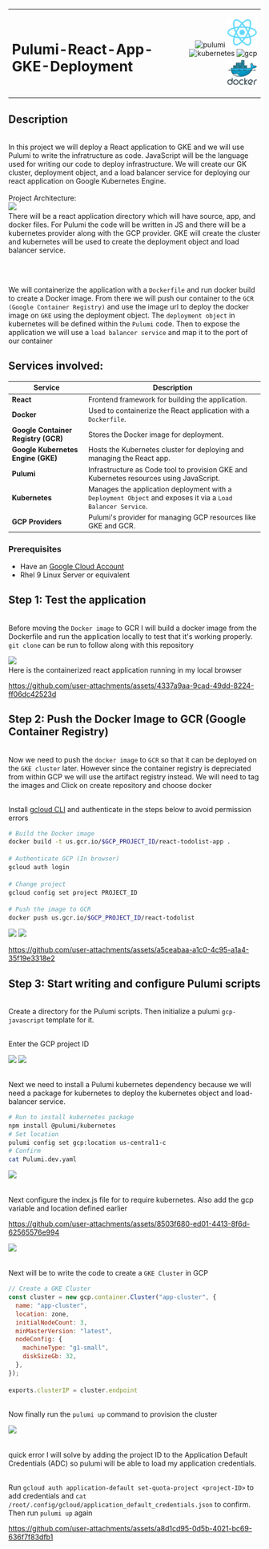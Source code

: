 <table>
  <tr>
    <td><h1>Pulumi-React-App-GKE-Deployment</h1></td>
    <td>
      <p align="right">
        <img src="https://www.pulumi.com/logos/brand/avatar-on-black.svg" alt="pulumi" width="60" height="60"/> 
        <img src="https://raw.githubusercontent.com/devicons/devicon/master/icons/react/react-original.svg" alt="react" width="60" height="60"/> 
        <img src="https://www.vectorlogo.zone/logos/kubernetes/kubernetes-icon.svg" alt="kubernetes" width="60" height="60"/> 
        <img src="https://www.vectorlogo.zone/logos/google_cloud/google_cloud-icon.svg" alt="gcp" width="60" height="60"/> 
        <img src="https://raw.githubusercontent.com/devicons/devicon/master/icons/docker/docker-original-wordmark.svg" alt="docker" width="60" height="60"/>
      </p>
    </td>
  </tr>
</table>


<h2>Description</h2>
<br/> 
In this project we will deploy a React application to GKE and we will use Pulumi to write the infratructure as code. JavaScript will be the language used for writing our code to deploy infrastructure. We will create our GK cluster, deployment object, and a load balancer service for deploying our react application on Google Kubernetes Engine.
<br />
<br/> Project Architecture: <br/>
<img src="https://github.com/user-attachments/assets/a34c5b64-9ce4-4139-baba-3a0254a6d60f"/>
<br/> 
There will be a react application directory which will have source, app, and docker files. For Pulumi the code will be written in JS and there will be a kubernetes provider along with the GCP provider. GKE will create the cluster and kubernetes will be used to create the deployment object and load balancer service.

<br/> <br/> 

We will containerize the application with a `Dockerfile` and run docker build to create a Docker image. From there we will push our container to the `GCR (Google Container Registry)` and use the image url to deploy the docker image on `GKE` using the deployment object. The `deployment object` in kubernetes will be defined within the `Pulumi` code. Then to expose the application we will use a `load balancer service` and map it to the port of our container
  <br/>

<h2> Services involved: </h2>

| **Service**            | **Description**                                                                                   |
|-------------------------|---------------------------------------------------------------------------------------------------|
| **React**              | Frontend framework for building the application.                                                  |
| **Docker**             | Used to containerize the React application with a `Dockerfile`.                                   |
| **Google Container Registry (GCR)** | Stores the Docker image for deployment.                                                         |
| **Google Kubernetes Engine (GKE)**  | Hosts the Kubernetes cluster for deploying and managing the React app.                            |
| **Pulumi**             | Infrastructure as Code tool to provision GKE and Kubernetes resources using JavaScript.           |
| **Kubernetes**         | Manages the application deployment with a `Deployment Object` and exposes it via a `Load Balancer Service`. |
| **GCP Providers**      | Pulumi's provider for managing GCP resources like GKE and GCR.                                     |




<p align="center">
  
### **Prerequisites**  
- Have an [Google Cloud Account](https://cloud.google.com/)
- Rhel 9 Linux Server or equivalent   


 ##  Step 1: Test the application

   <br/> Before moving the `Docker image` to GCR I will build a docker image from the Dockerfile and run the application locally to test that it's working properly. `git clone` can be run to follow along with this repository  <br/> 

<img src="https://github.com/user-attachments/assets/44ffd9c5-195d-4ab2-bfb3-ea43546d31ef"/>
<br/>  Here is the containerized react application running in my local browser   <br/>


https://github.com/user-attachments/assets/4337a9aa-9cad-49dd-8224-ff06dc42523d



## Step 2: Push the Docker Image to GCR (Google Container Registry)

<br/> Now we need to push the `docker image` to `GCR` so that it can be deployed on the `GKE cluster` later. However since the container registry is depreciated from within GCP we will use the artifact registry instead. We will need to tag the images and  Click on create repository and choose docker  <br/> 

<br/> Install [gcloud CLI](https://cloud.google.com/sdk/docs/install)  and authenticate in the steps below to avoid permission errors <br/> 

```Bash
# Build the Docker image
docker build -t us.gcr.io/$GCP_PROJECT_ID/react-todolist-app .

# Authenticate GCP (In browser)
gcloud auth login

# Change project
gcloud config set project PROJECT_ID

# Push the image to GCR
docker push us.gcr.io/$GCP_PROJECT_ID/react-todolist
```

<img src="https://github.com/user-attachments/assets/4dfe7ace-16d1-45d8-9f21-78cf52e8b92e"/>
<img src="https://github.com/user-attachments/assets/c9f86a16-346c-4332-9cb5-ede9ff997d9a"/>

https://github.com/user-attachments/assets/a5ceabaa-a1c0-4c95-a1a4-35f19e3318e2



## Step 3: Start writing and configure Pulumi scripts

<br/> Create a directory for the Pulumi scripts. Then initialize a pulumi `gcp-javascript` template for it.  <br/> 

<br/> Enter the GCP project ID <br/> 


<img src="https://github.com/user-attachments/assets/31e0e7aa-ee17-47aa-adc9-d4cb1d56b123"/>
<img src="https://github.com/user-attachments/assets/3b953a19-a1ea-43ef-a9c1-5cba7d5b497a"/>


<br/> Next we need to install a Pulumi kubernetes dependency because we will need a package for kubernetes to deploy the kubernetes object and load-balancer service.  <br/> 


```Bash
# Run to install kubernetes package
npm install @pulumi/kubernetes
# Set location
pulumi config set gcp:location us-central1-c
# Confirm
cat Pulumi.dev.yaml
```

<img src="https://github.com/user-attachments/assets/9de4aae1-5db5-4ab4-9355-4c280dc5ce5d"/>

<br/> Next configure the index.js file for to require kubernetes. Also add the gcp variable and location defined earlier <br/>



https://github.com/user-attachments/assets/8503f680-ed01-4413-8f6d-62565576e994




<img src="https://github.com/user-attachments/assets/df03ca7a-3b6c-40a8-aafd-71fef77c9cc6"/>

<br/> Next will be to write the code to create a `GKE Cluster` in GCP <br/> 

```js
// Create a GKE Cluster
const cluster = new gcp.container.Cluster("app-cluster", {
  name: "app-cluster",
  location: zone,
  initialNodeCount: 3,
  minMasterVersion: "latest",
  nodeConfig: {
    machineType: "g1-small",
    diskSizeGb: 32,
  },
});

exports.clusterIP = cluster.endpoint
```


<br/> Now finally run the `pulumi up` command to provision the cluster <br/> 


<img src="https://github.com/user-attachments/assets/b387a9f0-ebe7-46b0-82c0-26d94cbce371"/>

<br/> quick error I will solve by adding the project ID to the Application Default Credentials (ADC) so pulumi will be able to load my application credentials.   <br/> 

<br/> Run `gcloud auth application-default set-quota-project <project-ID>` to add credentials and `cat /root/.config/gcloud/application_default_credentials.json` to confirm. Then run `pulumi up` again
<br/>



https://github.com/user-attachments/assets/a8d1cd95-0d5b-4021-bc69-636f7f83dfb1



<img src=""/>

<br/> <br/> 


<img src=""/>

<br/>   <br/> 
<img src=""/>
   <br/>   <br/> 
<img src=""/>
   <br/>   <br/> 
<img src=""/>
   <br/>   <br/> 
<img src=""/>
   <br/>   <br/> 
<img src=""/>
   <br/>   <br/> 
<img src=""/>
   <br/>   <br/> 
<img src=""/>
   <br/>   <br/> 
<img src=""/>
   <br/>   <br/> 
<img src=""/>
   <br/>   <br/> 
<img src=""/>
   <br/>   <br/> 
<img src=""/>
   <br/>   <br/> 
<img src=""/>
   <br/>   <br/> 
<img src=""/>
   <br/>   <br/> 
<img src=""/>
   <br/>   <br/> 
<img src=""/>
   <br/>   <br/> 
<img src=""/>



